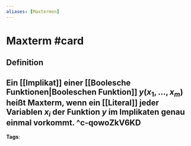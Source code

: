 ```yaml
---
aliases: [Maxtermen]
---
```


# Maxterm #card
## Definition
Ein [[Implikat]] einer [[Boolesche Funktionen|Booleschen Funktion]] $y\left(x_{1}, \ldots, x_{m}\right)$ heißt Maxterm, wenn ein [[Literal]] jeder Variablen $x_{i}$ der Funktion $y$ im Implikaten genau einmal vorkommt.
^c-qowoZkV6KD
---
**Tags**: 